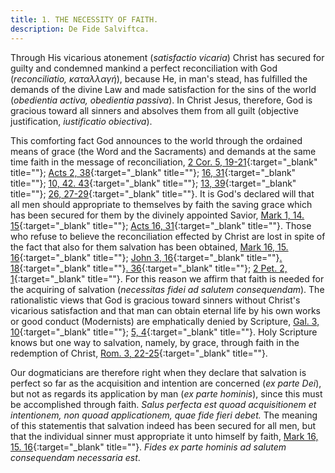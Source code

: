 ```yaml
---
title: 1. THE NECESSITY OF FAITH.
description: De Fide Salviftca.
---
```


Through His vicarious atonement (_satisfactio vicaria_) Christ has secured for guilty and condemned mankind a perfect reconciliation with God (_reconciliatio, καταλλαγή_), because He, in man's stead, has fulfilled the demands of the divine Law and made satisfaction for the sins of the world (_obedientia activa, obedientia passiva_). In Christ Jesus, therefore, God is gracious toward all sinners and absolves them from all guilt (objective justification, _iustificatio obiectiva_).

This comforting fact God announces to the world through the ordained means of grace (the Word and the Sacraments) and demands at the same time faith in the message of reconciliation, [2 Cor. 5, 19-21](){:target="_blank" title=""}; [Acts 2, 38](){:target="_blank" title=""}; [16, 31](){:target="_blank" title=""}; [10, 42. 43](){:target="_blank" title=""}; [13, 39](){:target="_blank" title=""}; [26, 27-29](){:target="_blank" title=""}. It is God's declared will that all men should appropriate to themselves by faith the saving grace which has been secured for them by the divinely appointed Savior, [Mark 1, 14. 15](){:target="_blank" title=""}; [Acts 16, 31](){:target="_blank" title=""}. Those who refuse to believe the reconciliation effected by Christ are lost in spite of the fact that also for them salvation has been obtained, [Mark 16, 15. 16](){:target="_blank" title=""}; [John 3, 16](){:target="_blank" title=""}[. 18](){:target="_blank" title=""}[. 36](){:target="_blank" title=""}; [2 Pet. 2, 1](){:target="_blank" title=""}. For this reason we affirm that faith is needed for the acquiring of salvation (_necessitas fidei ad salutem consequendam_). The rationalistic views that God is gracious toward sinners without Christ's vicarious satisfaction and that man can obtain eternal life by his own works or good conduct (Modernists) are emphatically denied by Scripture, [Gal. 3, 10](){:target="_blank" title=""}; [5, 4](){:target="_blank" title=""}. Holy Scripture knows but one way to salvation, namely, by grace, through faith in the redemption of Christ, [Rom. 3, 22-25](){:target="_blank" title=""}.

Our dogmaticians are therefore right when they declare that salvation is perfect so far as the acquisition and intention are concerned (_ex parte Dei_), but not as regards its application by man (_ex parte hominis_), since this must be accomplished through faith. _Salus perfecta est quoad acquisitionem et intentionem, non quoad applicationem, quae fide fieri debet._ The meaning of this statementis that salvation indeed has been secured for all men, but that the individual sinner must appropriate it unto himself by faith, [Mark 16, 15. 16](){:target="_blank" title=""}. _Fides ex parte hominis ad salutem consequendam necessaria est_.
